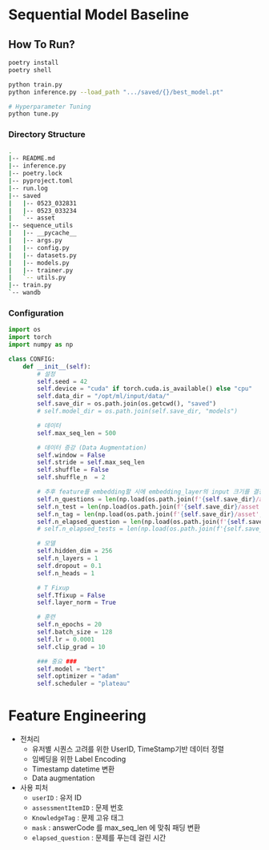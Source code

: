 # Sequential Model Baseline

## How To Run?

```bash
poetry install
poetry shell

python train.py
python inference.py --load_path ".../saved/{}/best_model.pt"

# Hyperparameter Tuning
python tune.py
```

### Directory Structure

```bash
.
|-- README.md
|-- inference.py
|-- poetry.lock
|-- pyproject.toml
|-- run.log
|-- saved
|   |-- 0523_032831
|   |-- 0523_033234
|   `-- asset
|-- sequence_utils
|   |-- __pycache__
|   |-- args.py
|   |-- config.py
|   |-- datasets.py
|   |-- models.py
|   |-- trainer.py
|   `-- utils.py
|-- train.py
`-- wandb
```

### Configuration

```python
import os
import torch
import numpy as np

class CONFIG:    
    def __init__(self):
        # 설정
        self.seed = 42
        self.device = "cuda" if torch.cuda.is_available() else "cpu"
        self.data_dir = "/opt/ml/input/data/"
        self.save_dir = os.path.join(os.getcwd(), "saved")
        # self.model_dir = os.path.join(self.save_dir, "models")

        # 데이터
        self.max_seq_len = 500

        # 데이터 증강 (Data Augmentation)
        self.window = False
        self.stride = self.max_seq_len
        self.shuffle = False
        self.shuffle_n  = 2

        # 추후 feature를 embedding할 시에 embedding_layer의 input 크기를 결정할때 사용
        self.n_questions = len(np.load(os.path.join(f'{self.save_dir}/asset', "assessmentItemID_classes.npy")))
        self.n_test = len(np.load(os.path.join(f'{self.save_dir}/asset', "testId_classes.npy")))
        self.n_tag = len(np.load(os.path.join(f'{self.save_dir}/asset', "KnowledgeTag_classes.npy")))
        self.n_elapsed_question = len(np.load(os.path.join(f'{self.save_dir}/asset', "elapsed_question_classes.npy")))
        # self.n_elapsed_tests = len(np.load(os.path.join(f'{self.save_dir}/asset', "elapsed_test_classes.npy")))

        # 모델
        self.hidden_dim = 256
        self.n_layers = 1
        self.dropout = 0.1
        self.n_heads = 1

        # T Fixup
        self.Tfixup = False
        self.layer_norm = True

        # 훈련
        self.n_epochs = 20
        self.batch_size = 128
        self.lr = 0.0001
        self.clip_grad = 10

        ### 중요 ###
        self.model = "bert"
        self.optimizer = "adam"
        self.scheduler = "plateau"
```

# Feature Engineering

- 전처리
    - 유저별 시퀀스 고려를 위한 UserID, TimeStamp기반 데이터 정렬
    - 임베딩을 위한 Label Encoding
    - Timestamp datetime 변환
    - Data augmentation
- 사용 피처
    - `userID` : 유저 ID
    - `assessmentItemID` : 문제 번호
    - `KnowledgeTag` : 문제 고유 태그
    - `mask` : answerCode 를 max_seq_len 에 맞춰 패딩 변환
    - `elapsed_question` : 문제를 푸는데 걸린 시간